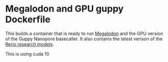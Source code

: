 # Megalodon and GPU guppy Dockerfile  

This builds a container that is ready to run [Megalodon](https://github.com/nanoporetech/megalodon) and the GPU version of the Guppy Nanopore basecaller. It also contains the latest verison of the [Rerio research models](https://github.com/nanoporetech/rerio).

This is using cuda 10
